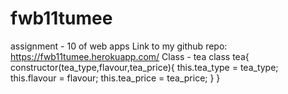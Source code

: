 # fwb11tumee
assignment - 10 of web apps
Link to my github repo: <https://fwb11tumee.herokuapp.com/>
Class - tea class tea{ constructor(tea_type,flavour,tea_price){
    this.tea_type = tea_type;
    this.flavour = flavour;
    this.tea_price = tea_price;
}
}
